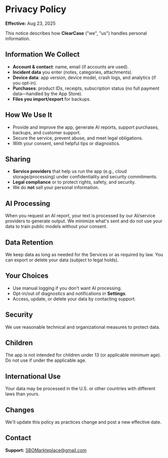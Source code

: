 # Privacy Policy
**Effective:** Aug 23, 2025

This notice describes how **ClearCase** ("we", "us") handles personal information.

## Information We Collect
- **Account & contact**: name, email (if accounts are used).
- **Incident data** you enter (notes, categories, attachments).
- **Device data**: app version, device model, crash logs, and analytics (if you opt-in).
- **Purchases**: product IDs, receipts, subscription status (no full payment data—handled by the App Store).
- **Files you import/export** for backups.

## How We Use It
- Provide and improve the app, generate AI reports, support purchases, backups, and customer support.
- Secure the service, prevent abuse, and meet legal obligations.
- With your consent, send helpful tips or diagnostics.

## Sharing
- **Service providers** that help us run the app (e.g., cloud storage/processing) under confidentiality and security commitments.
- **Legal compliance** or to protect rights, safety, and security.
- We do **not** sell your personal information.

## AI Processing
When you request an AI report, your text is processed by our AI/service providers to generate output. We minimize what's sent and do not use your data to train public models without your consent.

## Data Retention
We keep data as long as needed for the Services or as required by law. You can export or delete your data (subject to legal holds).

## Your Choices
- Use manual logging if you don't want AI processing.
- Opt-in/out of diagnostics and notifications in **Settings**.
- Access, update, or delete your data by contacting support.

## Security
We use reasonable technical and organizational measures to protect data.

## Children
The app is not intended for children under 13 (or applicable minimum age). Do not use if under the applicable age.

## International Use
Your data may be processed in the U.S. or other countries with different laws than yours.

## Changes
We'll update this policy as practices change and post a new effective date.

## Contact
**Support:** SBOMarkteplace@gmail.com